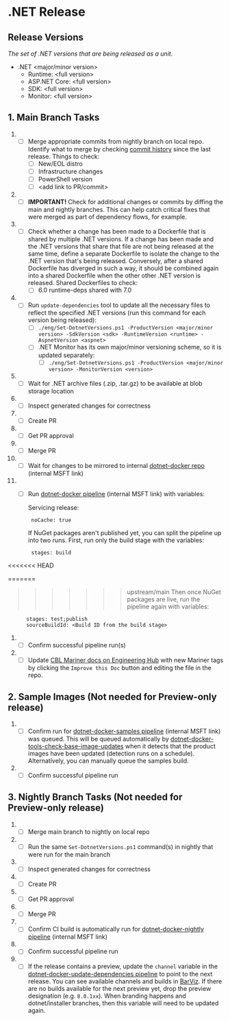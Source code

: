 # .NET Release

## Release Versions

_The set of .NET versions that are being released as a unit._

* .NET &lt;major/minor version&gt;
  * Runtime: &lt;full version&gt;
  * ASP.NET Core: &lt;full version&gt;
  * SDK: &lt;full version&gt;
  * Monitor: &lt;full version&gt;

## 1. Main Branch Tasks

1. - [ ] Merge appropriate commits from nightly branch on local repo. Identify what to merge by checking [commit history](https://github.com/dotnet/dotnet-docker/commits/nightly) since the last release. Things to check:
      - [ ] New/EOL distro
      - [ ] Infrastructure changes
      - [ ] PowerShell version
      - [ ] &lt;add link to PR/commit&gt;
1. - [ ] **IMPORTANT!** Check for additional changes or commits by diffing the main and nightly branches. This can help catch critical fixes that were merged as part of dependency flows, for example.
1. - [ ] Check whether a change has been made to a Dockerfile that is shared by multiple .NET versions. If a change has been made and the .NET versions that share that file are not being released at the same time, define a separate Dockerfile to isolate the change to the .NET version that's being released. Conversely, after a shared Dockerfile has diverged in such a way, it should be combined again into a shared Dockerfile when the other other .NET version is released. Shared Dockerfiles to check:
      - [ ] 6.0 runtime-deps shared with 7.0
1. - [ ] Run `update-dependencies` tool to update all the necessary files to reflect the specified .NET versions (run this command for each version being released):
      - [ ] `./eng/Set-DotnetVersions.ps1 -ProductVersion <major/minor version> -SdkVersion <sdk> -RuntimeVersion <runtime> -AspnetVersion <aspnet>`
      - [ ] .NET Monitor has its own major/minor versioning scheme, so it is updated separately:
         - [ ] `./eng/Set-DotnetVersions.ps1 -ProductVersion <major/minor version> -MonitorVersion <version>`
1. - [ ] Wait for .NET archive files (.zip, .tar.gz) to be available at blob storage location
1. - [ ] Inspect generated changes for correctness
1. - [ ] Create PR
1. - [ ] Get PR approval
1. - [ ] Merge PR
1. - [ ] Wait for changes to be mirrored to internal [dotnet-docker repo](https://dev.azure.com/dnceng/internal/_git/dotnet-dotnet-docker) (internal MSFT link)
1. - [ ] Run [dotnet-docker pipeline](https://dev.azure.com/dnceng/internal/_build?definitionId=373) (internal MSFT link) with variables:

      Servicing release:

          noCache: true

      If NuGet packages aren't published yet, you can split the pipeline up into two runs. First, run only the build stage with the variables:

          stages: build
<<<<<<< HEAD

=======

>>>>>>> upstream/main
      Then once NuGet packages are live, run the pipeline again with variables:

          stages: test;publish
          sourceBuildId: <Build ID from the build stage>
1. - [ ] Confirm successful pipeline run(s)
1. - [ ] Update [CBL Mariner docs on Engineering Hub](https://eng.ms/docs/products/mariner-linux/gettingstarted/containers/dotnet) with new Mariner tags by clicking the `Improve this Doc` button and editing the file in the repo.

## 2. Sample Images (Not needed for Preview-only release)

1. - [ ] Confirm run for [dotnet-docker-samples pipeline](https://dev.azure.com/dnceng/internal/_build?definitionId=376) (internal MSFT link) was queued. This will be queued automatically by [dotnet-docker-tools-check-base-image-updates](https://dev.azure.com/dnceng/internal/_build?definitionId=536) when it detects that the product images have been updated (detection runs on a schedule). Alternatively, you can manually queue the samples build.
1. - [ ] Confirm successful pipeline run

## 3. Nightly Branch Tasks (Not needed for Preview-only release)

1. - [ ] Merge main branch to nightly on local repo
1. - [ ] Run the same `Set-DotnetVersions.ps1` command(s) in nightly that were run for the main branch
1. - [ ] Inspect generated changes for correctness
1. - [ ] Create PR
1. - [ ] Get PR approval
1. - [ ] Merge PR
1. - [ ] Confirm CI build is automatically run for [dotnet-docker-nightly pipeline](https://dev.azure.com/dnceng/internal/_build?definitionId=359) (internal MSFT link)
1. - [ ] Confirm successful pipeline run
1. - [ ] If the release contains a preview, update the `channel` variable in the [dotnet-docker-update-dependencies pipeline](https://dev.azure.com/dnceng/internal/_apps/hub/ms.vss-build-web.ci-designer-hub?pipelineId=470) to point to the next release. You can see available channels and builds in [BarViz](https://maestro-prod.westus2.cloudapp.azure.com/). If there are no builds available for the next preview yet, drop the preview designation (e.g. `8.0.1xx`). When branding happens and dotnet/installer branches, then this variable will need to be updated again.
